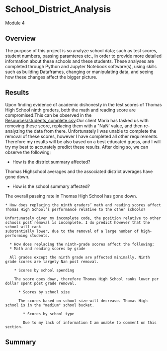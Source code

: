 # School_District_Analysis
Module 4

## Overview 
The purpose of this project is so analyze school data; such as test scores, student numbers, passing paramteres etc., in order to provide more detailed information
about these schools and these students. These analyses are completed through Python and Jupyter Notebook software(s), using skills such as building Dataframes, 
changing or manipulating data, and seeing how these changes affect the bigger picture. 

## Results
Upon finding evidence of academic dishonesty in the test scores of Thomas High School ninth graders, both the math and reading score are compromised.This can be observed in the
[Resources/students_complete.csv](Resources/students_complete.csv).Our client Maria has tasked us with removing these score, replacing them with a "NaN' value, and then re-analyzing the data from there. Unfortunately I was unable to complete the removal of these scores, however I have completed all other requirements. Therefore my results will be
also based on a best educated guess, and I will try my best to accurately predict these results. 
After doing so, we can observe the following;

* How is the district summary affected?

Thomas Highschool averages and the associated district averages have gone down.

  * How is the school summary affected?

  The overall passing rate in Thomas High School has gone down. 

    * How does replacing the ninth graders’ math and reading scores affect Thomas High School’s performance relative to the other schools?

    Unfortunately given my incomplete code, the position relative to other schools post removal is incomplete. I do predict however that the school will rank
    substantially lower, due to the removal of a large number of high-performing students. 

      * How does replacing the ninth-grade scores affect the following:
      * Math and reading scores by grade

      All grades except the ninth grade are affected minimally. Ninth grade scores are largely Nan post removal. 

        * Scores by school spending

        The score goes down, therefore Thomas High School ranks lower per dollar spent post grade removal. 

          * Scores by school size

          The scores based on school size will decrease. Thomas High school is in the "medium" school bucket. 

            * Scores by school type

            Due to my lack of information I am unable to comment on this section. 

## Summary 




